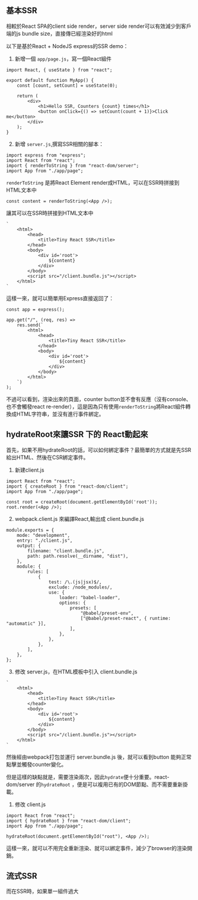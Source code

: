 

## 基本SSR
相較於React SPA的client side render，server side render可以有效減少到客戶端的js  bundle size，直接傳已經渲染好的html

以下是基於React + NodeJS express的SSR demo：

1. 新增一個 `app/page.js`，寫一個React組件
```
import React, { useState } from "react";

export default function MyApp() {
    const [count, setCount] = useState(0);

    return (
        <div>
            <h1>Hello SSR, Counters {count} times</h1>
            <button onClick={() => setCount(count + 1)}>Click me</button>
        </div>
    );
}
```

2. 新增 `server.js`,撰寫SSR相關的腳本：
```
import express from "express";
import React from "react";
import { renderToString } from "react-dom/server";
import App from "./app/page";
```

`renderToString` 是將React Element render成HTML，可以在SSR時拼接到HTML文本中

```
const content = renderToString(<App />);
```

讓其可以在SSR時拼接到HTML文本中
```
`
    <html>
        <head>
            <title>Tiny React SSR</title>
        </head>
        <body>
            <div id='root'>
                ${content}
            </div>
        </body>
        <script src="/client.bundle.js"></script>
    </html>
`
```

這樣一來，就可以簡單用Express直接返回了：
```
const app = express();

app.get("/", (req, res) =>
    res.send(`
        <html>
            <head>
                <title>Tiny React SSR</title>
            </head>
            <body>
                <div id='root'>
                    ${content}
                </div>
            </body>
        </html>
    `)
);
```

不過可以看到，渲染出來的頁面，counter button並不會有反應（沒有console、也不會觸發react re-render），這是因為只有使用`renderToString`將React組件轉換成HTML字符串，並沒有進行事件綁定。


## hydrateRoot來讓SSR 下的 React動起來
首先，如果不用hydrateRoot的話，可以如何綁定事件？最簡單的方式就是先SSR給出HTML、然後在CSR綁定事件。

1. 新建client.js

```
import React from "react";
import { createRoot } from "react-dom/client";
import App from "./app/page";

const root = createRoot(document.getElementById('root'));
root.render(<App />);
```

2. webpack.client.js 來編譯React,輸出成 client.bundle.js
```
module.exports = {
    mode: "development",
    entry: "./client.js",
    output: {
        filename: "client.bundle.js",
        path: path.resolve(__dirname, "dist"),
    },
    module: {
        rules: [
            {
                test: /\.(js|jsx)$/,
                exclude: /node_modules/,
                use: {
                    loader: "babel-loader",
                    options: {
                        presets: [
                            "@babel/preset-env",
                            ["@babel/preset-react", { runtime: "automatic" }],
                        ],
                    },
                },
            },
        ],
    },
};
```

3. 修改 server.js，在HTML模板中引入 client.bundle.js
```
`
    <html>
        <head>
            <title>Tiny React SSR</title>
        </head>
        <body>
            <div id='root'>
                ${content}
            </div>
        </body>
        <script src="/client.bundle.js"></script>
    </html>
`
```

然後經由webpack打包並運行 server.bundle.js 後，就可以看到button 能夠正常點擊並觸發counter變化。

但是這樣的缺點就是，需要渲染兩次，因此`hydrate`便十分重要。react-dom/server 的`hydrateRoot` ，便是可以複用已有的DOM節點、而不需要重新掛載。

1. 修改 client.js
```
import React from "react";
import { hydrateRoot } from "react-dom/client";
import App from "./app/page";

hydrateRoot(document.getElementById("root"), <App />);
```

這樣一來，就可以不用完全重新渲染、就可以綁定事件，減少了browser的渲染開銷。

## 流式SSR
而在SSR時，如果單一組件過大
